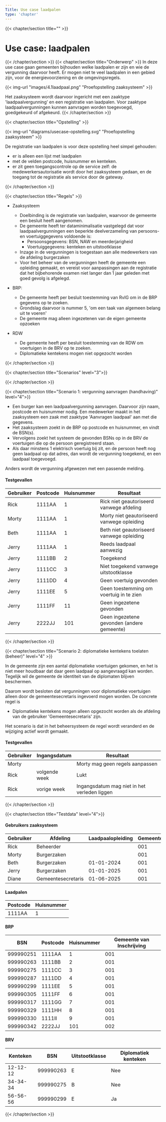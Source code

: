 ```yaml
---
Title: Use case laadpalen
type: 'chapter'
---
```

{{< chapter/section title="" >}}
# Use case: laadpalen
{{< /chapter/section >}}
{{< chapter/section title="Onderwerp" >}}
In deze use case gaan gemeenten bijhouden welke laadpalen er zijn en wie de vergunning daarvoor heeft.
Er mogen niet te veel laadpalen in een gebied zijn, voor de energievoorziening en de omgevingsregels.

{{< img-url "images/4.1laadpaal.png" "Proefopstelling zaaksysteem" >}}

Het zaaksysteem wordt daarvoor ingericht met een zaaktype 'laadpaalvergunning' en een registratie van laadpalen.
Voor zaaktype laadpaalvergunningen kunnen aanvragen worden toegevoegd, goedgekeurd of afgekeurd.
{{< /chapter/section >}}

{{< chapter/section title="Opstelling" >}}

{{< img-url "diagrams/usecase-opstelling.svg" "Proefopstelling zaaksysteem" >}}

De registratie van laadpalen is voor deze opstelling heel simpel gehouden: 
- er is alleen een lijst met laadpalen
- met de velden postcode, huisnummer en kenteken.
- er zit geen toegangscontrole op de service zelf: de medewerkersautorisatie wordt door het zaaksysteem gedaan, en de toegang tot de
registratie als service door de gateway.

{{< /chapter/section >}}

{{< chapter/section title="Regels" >}}

- Zaaksysteem
    - Doelbinding is de registratie van laadpalen, waarvoor de gemeente een besluit heeft aangenomen.
    - De gemeente heeft ter dataminimalisatie vastgelegd dat voor laadpaalvergunningen een beperkte deelverzameling van persoons- en voertuiggegevens voldoende is:
        - Persoonsgegevens: BSN, NAW en meerderjarigheid
        - Voertuiggegevens: kenteken en uitstootklasse
    - Inzage in de vergunningen is toegestaan aan alle medewerkers van de afdeling burgerzaken
    - Voor het beheer van de vergunningen heeft de gemeente een opleiding gemaakt, en vereist voor aanpassingen aan de registratie dat het bijbehorende examen niet langer dan 1 jaar geleden met goed gevolg is afgelegd.

- BRP:
    - De gemeente heeft per besluit toestemming van RvIG om in de BRP gegevens op te zoeken.
    - Grondslag daarvoor is nummer 5, 'om een taak van algemeen belang uit te voeren'
    - De gemeente mag alleen ingezetenen van de eigen gemeente opzoeken

- RDW
    - De gemeente heeft per besluit toestemming van de RDW om voertuigen in de BRV op te zoeken.
    - Diplomatieke kentekens mogen niet opgezocht worden

{{< /chapter/section >}}

{{< chapter/section title="Scenarios" level="3">}}

{{< /chapter/section >}}

{{< chapter/section title="Scenario 1: vergunning aanvragen (handhaving)" level="4">}}

- Een burger kan een laadpaalvergunning aanvragen. Daarvoor zijn naam, postcode en huisnummer nodig. Een medewerker maakt in het zaaksysteem een zaak met zaaktype 'Aanvragen laadpaal' aan met die gegevens.
- Het zaaksysteem zoekt in de BRP op postcode en huisnummer, en vindt de BSN(s).
- Vervolgens zoekt het systeem de gevonden BSNs op in de BRV de voertuigen die op de persoon geregistreerd staan.
- Als daar minstens 1 elektrisch voertuig bij zit, en de persoon heeft nog geen laadpaal op dat adres, dan wordt de vergunning toegekend, en een laadpaal toegevoegd.

Anders wordt de vergunning afgewezen met een passende melding.

#### Testgevallen

| Gebruiker | Postcode | Huisnummer | Resultaat                                  |
|-----------|----------|------------|--------------------------------------------|
| Rick      | 1111AA   | 1          | Rick niet geautoriseerd vanwege afdeling   |
| Morty     | 1111AA   | 1          | Morty niet geautoriseerd vanwege opleiding |
| Beth      | 1111AA   | 1          | Beth niet geautoriseerd vanwege opleiding  |
| Jerry     | 1111AA   | 1          | Reeds laadpaal aanwezig                    |
| Jerry     | 1111BB   | 2          | Toegekend                                  |
| Jerry     | 1111CC   | 3          | Niet toegekend vanwege uitstootklasse      |
| Jerry     | 1111DD   | 4          | Geen voertuig gevonden                     |
| Jerry     | 1111EE   | 5          | Geen toestemming om voertuig in te zien    |
| Jerry     | 1111FF   | 11         | Geen ingezetene gevonden                   |
| Jerry     | 2222JJ   | 101        | Geen ingezetene gevonden (andere gemeente) |

{{< /chapter/section >}}

{{< chapter/section title="Scenario 2: diplomatieke kentekens toelaten (beheer)" level="4" >}}

In de gemeente zijn een aantal diplomatieke voertuigen gekomen, en het is niet meer houdbaar dat daar geen laadpaal op aangevraagd kan worden. Tegelijk wil de gemeente de identiteit van de diplomaten blijven beschermen.

Daarom wordt besloten dat vergunningen voor diplomatieke voertuigen alleen door de gemeentesecretaris ingevoerd mogen worden. De concrete regel is 
- Diplomatieke kentekens mogen alleen opgezocht worden als de afdeling van de gebruiker 'Gemeentesecretaris' zijn.

Het scenario is dat in het beheersysteem de regel wordt veranderd en de wijziging actief wordt gemaakt.

#### Testgevallen

| Gebruiker | Ingangsdatum  | Resultaat                                    |
|-----------|---------------|----------------------------------------------|
| Morty     |               | Morty mag geen regels aanpassen              |
| Rick      | volgende week | Lukt                                         |
| Rick      | vorige week   | Ingangsdatum mag niet in het verleden liggen |

{{< /chapter/section >}}

{{< chapter/section title="Testdata" level="4">}}

#### Gebruikers zaaksysteem

| Gebruiker | Afdeling           | Laadpaalopleiding | Gemeente |
|-----------|--------------------|-------------------|----------|
| Rick      | Beheerder          |                   | 001      |
| Morty     | Burgerzaken        |                   | 001      |
| Beth      | Burgerzaken        | 01-01-2024        | 001      |
| Jerry     | Burgerzaken        | 01-01-2025        | 001      |
| Diane     | Gemeentesecretaris | 01-06-2025        | 001      |

#### Laadpalen

| Postcode | Huisnummer |
|----------|------------|
| 1111AA   | 1          |

#### BRP

| BSN       | Postcode | Huisnummer | Gemeente van Inschrijving |
|-----------|----------|------------|---------------------------|
| 999990251 | 1111AA   | 1          | 001                       |
| 999990263 | 1111BB   | 2          | 001                       |
| 999990275 | 1111CC   | 3          | 001                       |
| 999990287 | 1111DD   | 4          | 001                       |
| 999990299 | 1111EE   | 5          | 001                       |
| 999990305 | 1111FF   | 6          | 001                       |
| 999990317 | 1111GG   | 7          | 001                       |
| 999990329 | 1111HH   | 8          | 001                       |
| 999990330 | 1111II   | 9          | 001                       |
| 999990342 | 2222JJ   | 101        | 002                       |

#### BRV

| Kenteken | BSN       | Uitstootklasse | Diplomatiek kenteken |
|----------|-----------|----------------|----------------------|
| 12-12-12 | 999990263 | E              | Nee                  |
| 34-34-34 | 999990275 | B              | Nee                  |
| 56-56-56 | 999990299 | E              | Ja                   |


{{< /chapter/section >}}